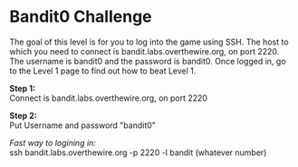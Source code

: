 # Bandit0 Challenge
The goal of this level is for you to log into the game using SSH. The host to which you need to connect is bandit.labs.overthewire.org, on port 2220. The username is bandit0 and the password is bandit0. Once logged in, go to the Level 1 page to find out how to beat Level 1.

**Step 1:**
<br>
Connect is bandit.labs.overthewire.org, on port 2220 

**Step 2:**
<br>
Put Username and password "bandit0"

*Fast way to logining in:*
<br>
ssh bandit.labs.overthewire.org -p 2220 -l bandit (whatever number)

